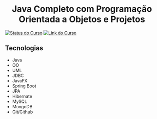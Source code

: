 <h1 align="center"> Java Completo com Programação Orientada a Objetos e Projetos </h1>

[![Status do Curso](https://img.shields.io/badge/Status-Em_Andamento-yellow)](#)
[![Link do Curso](https://img.shields.io/badge/Link-Udemy-blueviolet)](https://www.udemy.com/share/1013hw3@Hb5VPTWH9Tu0gdR3SJbV51fTtV_4syKkaA3MxF4cKupp8T-Q3orRvAPjNrRniW6MSw==/)

<h2>Tecnologias</h2>

- Java
- OO
- UML
- JDBC
- JavaFX
- Spring Boot
- JPA
- Hibernate
- MySQL
- MongoDB
- Git/Github
